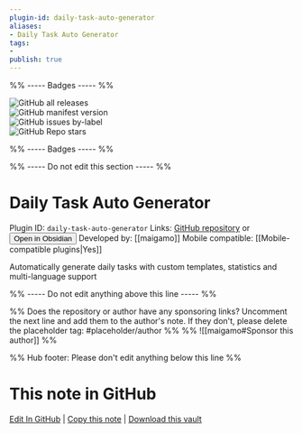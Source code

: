 ```yaml
---
plugin-id: daily-task-auto-generator
aliases:
- Daily Task Auto Generator
tags: 
- 
publish: true
---
```


%% ----- Badges ----- %%

![GitHub all releases](https://img.shields.io/github/downloads/maigamo/daily-task-auto-generator/total?color=573E7A&logo=github&style=for-the-badge)   
![GitHub manifest version](https://img.shields.io/github/manifest-json/v/maigamo/daily-task-auto-generator?color=573E7A&logo=github&style=for-the-badge)   
![GitHub issues by-label](https://img.shields.io/github/issues/maigamo/daily-task-auto-generator/help%20wanted?color=573E7A&logo=github&style=for-the-badge)   
![GitHub Repo stars](https://img.shields.io/github/stars/maigamo/daily-task-auto-generator?color=573E7A&logo=github&style=for-the-badge)

%% ----- Badges ----- %%

%% ----- Do not edit this section ----- %%

# Daily Task Auto Generator

Plugin ID: `daily-task-auto-generator`
Links: [GitHub repository](https://github.com/maigamo/daily-task-auto-generator) or [<button id=HH>Open in Obsidian</button>](obsidian://show-plugin?id=daily-task-auto-generator)
Developed by: [[maigamo]]
Mobile compatible: [[Mobile-compatible plugins|Yes]]

Automatically generate daily tasks with custom templates, statistics and multi-language support

%% ----- Do not edit anything above this line ----- %% 

%% Does the repository or author have any sponsoring links? Uncomment the next line and add them to the author's note. If they don't, please delete the placeholder tag: #placeholder/author %%
%% ![[maigamo#Sponsor this author]] %%

%% Hub footer: Please don't edit anything below this line %%

# This note in GitHub

<span class="git-footer">[Edit In GitHub](https://github.dev/obsidian-community/obsidian-hub/blob/main/02%20-%20Community%20Expansions/02.05%20All%20Community%20Expansions/Plugins/daily-task-auto-generator.md "git-hub-edit-note") | [Copy this note](https://raw.githubusercontent.com/obsidian-community/obsidian-hub/main/02%20-%20Community%20Expansions/02.05%20All%20Community%20Expansions/Plugins/daily-task-auto-generator.md "git-hub-copy-note") | [Download this vault](https://github.com/obsidian-community/obsidian-hub/archive/refs/heads/main.zip "git-hub-download-vault") </span>
